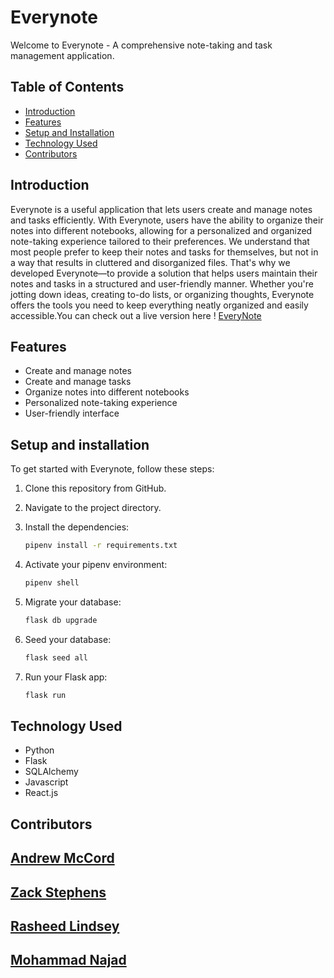 # Everynote

Welcome to Everynote - A comprehensive note-taking and task management application.

## Table of Contents

- [Introduction](#introduction)
- [Features](#features)
- [Setup and Installation](#setup-and-installation)
- [Technology Used](#technology-used)
- [Contributors](#contributors)

## Introduction

Everynote is a useful application that lets users create and manage notes and tasks efficiently. With Everynote, users have the ability to organize their notes into different notebooks, allowing for a personalized and organized note-taking experience tailored to their preferences. We understand that most people prefer to keep their notes and tasks for themselves, but not in a way that results in cluttered and disorganized files. That's why we developed Everynote—to provide a solution that helps users maintain their notes and tasks in a structured and user-friendly manner. Whether you're jotting down ideas, creating to-do lists, or organizing thoughts, Everynote offers the tools you need to keep everything neatly organized and easily accessible.You can check out a live version here ! [EveryNote](https://everynote-vdxf.onrender.com/)

## Features

- Create and manage notes
- Create and manage tasks
- Organize notes into different notebooks
- Personalized note-taking experience
- User-friendly interface

## Setup and installation

To get started with Everynote, follow these steps:

1. Clone this repository from GitHub.
2. Navigate to the project directory.
3. Install the dependencies:

   ```bash
   pipenv install -r requirements.txt
   ```

4. Activate your pipenv environment:

   ```bash
   pipenv shell
   ```

5. Migrate your database:

   ```bash
   flask db upgrade
   ```

6. Seed your database:

   ```bash
   flask seed all
   ```

7. Run your Flask app:

   ```bash
   flask run
   ```

## Technology Used

- Python
- Flask
- SQLAlchemy
- Javascript
- React.js

## Contributors

[Andrew McCord](https://github.com/a2011mccord)
---
[Zack Stephens](https://github.com/ZackStephens92)
---
[Rasheed Lindsey](https://github.com/Ra-The-Husky)
---
[Mohammad Najad](https://github.com/Mjcoco09)
---
